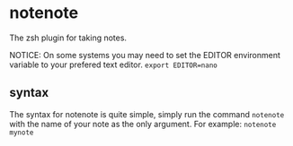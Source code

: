# notenote
The zsh plugin for taking notes.

NOTICE:
On some systems you may need to set the EDITOR environment variable to your prefered text editor.
```export EDITOR=nano```

## syntax
The syntax for notenote is quite simple, simply run the command ```notenote``` with the name of your note as the only argument.
For example:
```notenote mynote```
